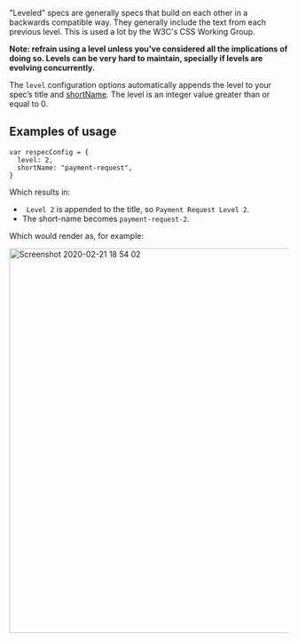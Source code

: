 "Leveled" specs are generally specs that build on each other in a backwards compatible way. They generally include the text from each previous level. This is used a lot by the W3C's CSS Working Group.

**Note: refrain using a level unless you've considered all the implications of doing so. Levels can be very hard to maintain, specially if levels are evolving concurrently.**  

The `level` configuration options automatically appends the level to your spec’s title and [shortName](https://github.com/w3c/respec/wiki/shortName). The level is an integer value greater than or equal to 0.

## Examples of usage

```JS
var respecConfig = {
  level: 2,
  shortName: "payment-request",
}
```

Which results in: 

* ` Level 2` is appended to the title, so `Payment Request Level 2`. 
* The short-name becomes `payment-request-2`.

Which would render as, for example: 

<img width="693" alt="Screenshot 2020-02-21 18 54 02" src="https://user-images.githubusercontent.com/870154/75014932-91dd6c80-54db-11ea-8890-08ab2f6ac7c3.png">
